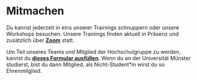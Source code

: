 # Mitmachen
Du kannst jederzeit in eins unserer Trainings schnuppern oder unsere Workshops besuchen. Unsere Trainings finden aktuell in Präsenz und zusätzlich über [**Zoom**](https://wwu.zoom.us/j/92069006725) statt. 

Um Teil unseres Teams und Mitglied der Hochschulgruppe zu werden, kannst du [**dieses Formular ausfüllen**](https://forms.gle/MDPibjD5nWFRdeWEA). Wenn du an der Universität Münster studierst, bist du dann Mitglied, als Nicht-Student\*in wirst du so Ehrenmitglied.

